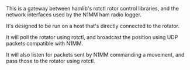 This is a gateway between hamlib's rotctl rotor control libraries, and the network interfaces used by the N1MM ham radio logger.

It's designed to be run on a host that's directly connected to the rotator.

It will poll the rotator using rotctl, and broadcast the position using UDP packets compatible with N1MM.

It will also listen for packets sent by N1MM commanding a movement, and pass those to the rotator using rotctl.

